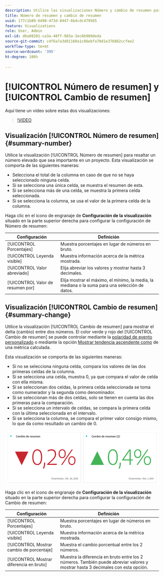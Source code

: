 ```yaml
---
description: Utilice las visualizaciones Número y cambio de resumen para mostrar puntos de datos importantes en un proyecto.
title: Número de resumen y cambio de resumen
uuid: 177c1b89-6d98-473d-8447-6b4cdc479565
feature: Visualizations
role: User, Admin
exl-id: d6a08201-ca3a-48ff-983a-3ec6b989deda
source-git-commit: c4f6a7a3d81160a1c86ebfa70d1e376882ccfee2
workflow-type: tm+mt
source-wordcount: '395'
ht-degree: 100%

---
```


# [!UICONTROL Número de resumen] y [!UICONTROL Cambio de resumen]

Aquí tiene un vídeo sobre estas dos visualizaciones:

>[!VIDEO](https://video.tv.adobe.com/v/335564/?quality=12)

## Visualización [!UICONTROL Número de resumen] {#summary-number}

Utilice la visualización [!UICONTROL Número de resumen] para resaltar un número elevado que sea importante en un proyecto. Esta visualización se comporta de las siguientes maneras:

* Selecciona el total de la columna en caso de que no se haya seleccionado ninguna celda.
* Si se selecciona una única celda, se muestra el resumen de esta.
* Si se selecciona más de una celda, se muestra la primera celda seleccionada.
* Si se selecciona la columna, se usa el valor de la primera celda de la columna.

Haga clic en el icono de engranaje de **Configuración de la visualización** situado en la parte superior derecha para configurar la configuración de Número de resumen:

| Configuración | Definición |
|--- |--- |
| [!UICONTROL Porcentajes] | Muestra porcentajes en lugar de números en bruto. |
| [!UICONTROL Leyenda visible] | Muestra información acerca de la métrica mostrada. |
| [!UICONTROL Valor abreviado] | Elija abreviar los valores y mostrar hasta 3 decimales. |
| [!UICONTROL Valor de resumen por] | Elija mostrar el máximo, el mínimo, la media, la mediana o la suma para una selección de datos. |

## Visualización [!UICONTROL Cambio de resumen] {#summary-change}

Utilice la visualización [!UICONTROL Cambio de resumen] para mostrar el delta (cambio) entre dos números. El color verde y rojo del [!UICONTROL Cambio de resumen] se puede controlar mediante la [polaridad de evento personalizado](https://experienceleague.adobe.com/docs/analytics/admin/admin-tools/success-events/success-event.html?lang=es) o mediante la opción [Mostrar tendencia ascendente como](https://experienceleague.adobe.com/docs/analytics/components/calculated-metrics/calcmetric-workflow/cm-build-metrics.html?lang=es) de una métrica calculada.

Esta visualización se comporta de las siguientes maneras:

* Si no se selecciona ninguna celda, compara los valores de las dos primeras celdas de la columna.
* Si se selecciona una celda, muestra 0, ya que compara el valor de celda con ella misma.
* Si se seleccionan dos celdas, la primera celda seleccionada se toma como numerador y la segunda como denominador.
* Si se seleccionan más de dos celdas, solo se tienen en cuenta las dos primeras para la comparación.
* Si se selecciona un intervalo de celdas, se compara la primera celda con la última seleccionada en el intervalo.
* Si se selecciona la columna, se compara el primer valor consigo mismo, lo que da como resultado un cambio de 0.


![](assets/summary-change.png)


Haga clic en el icono de engranaje de **Configuración de la visualización** situado en la parte superior derecha para configurar la configuración de Cambio de resumen:

| Configuración | Definición |
| --- | --- |
| [!UICONTROL Porcentajes] | Muestra porcentajes en lugar de números en bruto. |
| [!UICONTROL Leyenda visible] | Muestra información acerca de la métrica mostrada. |
| [!UICONTROL Mostrar cambio de porcentaje] | Muestra el cambio porcentual entre los 2 números. |
| [!UICONTROL Mostrar diferencia en bruto] | Muestra la diferencia en bruto entre los 2 números. También puede abreviar valores y mostrar hasta 3 decimales con esta opción. |
